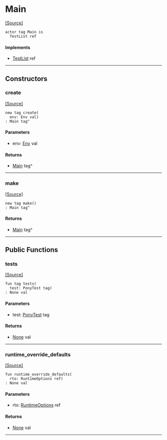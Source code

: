 # Main
<span class="source-link">[[Source]](src/mqtt-ticker/tests.md#L-0-8)</span>
```pony
actor tag Main is
  TestList ref
```

#### Implements

* [TestList](pony_test-TestList.md) ref

---

## Constructors

### create
<span class="source-link">[[Source]](src/mqtt-ticker/tests.md#L-0-9)</span>


```pony
new tag create(
  env: Env val)
: Main tag^
```
#### Parameters

*   env: [Env](builtin-Env.md) val

#### Returns

* [Main](mqtt-ticker-Main.md) tag^

---

### make
<span class="source-link">[[Source]](src/mqtt-ticker/tests.md#L-0-12)</span>


```pony
new tag make()
: Main tag^
```

#### Returns

* [Main](mqtt-ticker-Main.md) tag^

---

## Public Functions

### tests
<span class="source-link">[[Source]](src/mqtt-ticker/tests.md#L-0-15)</span>


```pony
fun tag tests(
  test: PonyTest tag)
: None val
```
#### Parameters

*   test: [PonyTest](pony_test-PonyTest.md) tag

#### Returns

* [None](builtin-None.md) val

---

### runtime_override_defaults
<span class="source-link">[[Source]](src/mqtt-ticker/tests.md#L-0-8)</span>


```pony
fun runtime_override_defaults(
  rto: RuntimeOptions ref)
: None val
```
#### Parameters

*   rto: [RuntimeOptions](builtin-RuntimeOptions.md) ref

#### Returns

* [None](builtin-None.md) val

---

